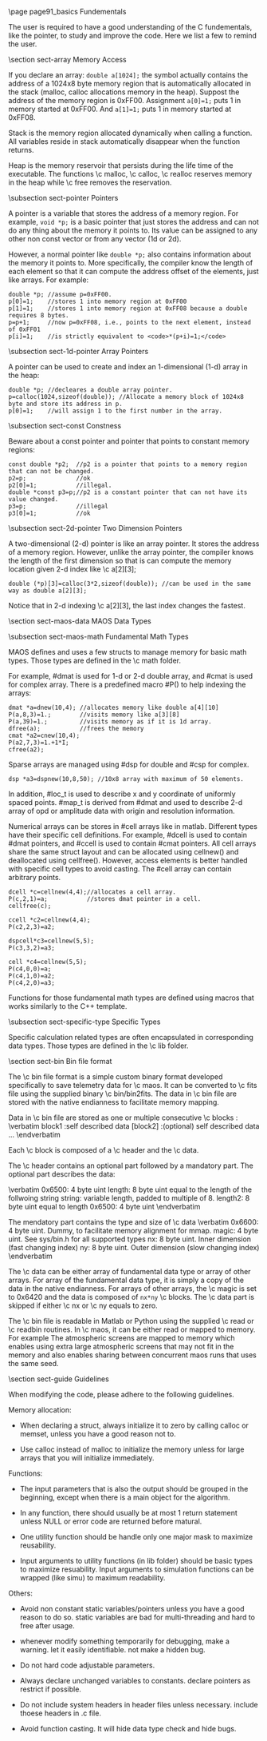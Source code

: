 \page page91_basics Fundementals

The user is required to have a good understanding of the C fundementals, like
the pointer, to study and improve the code. Here we list a few to remind the
user. 

\section sect-array Memory Access

If you declare an array: <code>double a[1024];</code> the symbol actually
contains the address of a 1024x8 byte memory region that is automatically
allocated in the stack (malloc, calloc allocations memory in the
heap). Suppost the address of the memory region is 0xFF00. Assignment
<code>a[0]=1;</code> puts 1 in memory started at 0xFF00. And <code>a[1]=1;</code>
puts 1 in memory started at 0xFF08.

Stack is the memory region allocated dynamically when calling a function. All
variables reside in stack automatically disappear when the function returns.

Heap is the memory reservoir that persists during the life time of the
executable. The functions \c malloc, \c calloc, \c realloc reserves memory in
the heap while \c free removes the reservation.

\subsection sect-pointer Pointers 

A pointer is a variable that stores the address of a memory region. For
example, <code>void *p;</code> is a basic pointer that just stores the
address and can not do any thing about the memory it points to. Its value can
be assigned to any other non const vector or from any vector (1d or 2d).

However, a normal pointer like <code>double *p;</code> also contains
information about the memory it points to. More specifically, the compiler
know the length of each element so that it can compute the address offset of
the elements, just like arrays. For example: 

    double *p; //assume p=0xFF00.
    p[0]=1;    //stores 1 into memory region at 0xFF00
    p[1]=1;    //stores 1 into memory region at 0xFF08 because a double requires 8 bytes.
    p=p+1;     //now p=0xFF08, i.e., points to the next element, instead of 0xFF01 
    p[i]=1;    //is strictly equivalent to <code>*(p+i)=1;</code> 

\subsection sect-1d-pointer Array Pointers

A pointer can be used to create and index an 1-dimensional (1-d) array in the heap:

    double *p; //decleares a double array pointer.
    p=calloc(1024,sizeof(double)); //Allocate a memory block of 1024x8 byte and store its address in p.
    p[0]=1;    //will assign 1 to the first number in the array.
    
\subsection sect-const Constness

Beware about a const pointer and pointer that points to constant memory
regions:

    const double *p2;  //p2 is a pointer that points to a memory region that can not be changed. 
    p2=p;              //ok
    p2[0]=1;           //illegal.
    double *const p3=p;//p2 is a constant pointer that can not have its value changed. 
    p3=p;              //illegal
    p3[0]=1;           //ok

\subsection sect-2d-pointer Two Dimension Pointers 

A two-dimensional (2-d) pointer is like an array pointer. It stores the
address of a memory region. However, unlike the array pointer, the compiler
knows the length of the first dimension so that is can compute the memory location
given 2-d index like \c a[2][3]; 

    double (*p)[3]=calloc(3*2,sizeof(double)); //can be used in the same way as double a[2][3];

Notice that in 2-d indexing \c a[2][3], the last index changes the fastest.   

\section sect-maos-data MAOS Data Types

\subsection sect-maos-math Fundamental Math Types

MAOS defines and uses a few structs to manage memory for basic math
types. Those types are defined in the \c math folder.

For example, #dmat is used for 1-d or 2-d double array, and #cmat is
used for complex array. There is a predefined macro #P() to help indexing the
arrays:

    dmat *a=dnew(10,4); //allocates memory like double a[4][10]
    P(a,8,3)=1.;        //visits memory like a[3][8]
    P(a,39)=1.;         //visits memory as if it is 1d array.
    dfree(a);           //frees the memory
    cmat *a2=cnew(10,4);
    P(a2,7,3)=1.+1*I;
    cfree(a2);

Sparse arrays are managed using #dsp for double and #csp for complex.

    dsp *a3=dspnew(10,8,50); //10x8 array with maximum of 50 elements.

In addition, #loc_t is used to describe x and y coordinate of uniformly
spaced points. #map_t is derived from #dmat and used to describe 2-d array
of opd or amplitude data with origin and resolution information.

Numerical arrays can be stores in #cell arrays like in matlab. Different
types have their specific cell definitions. For example, #dcell is used to
contain #dmat pointers, and #ccell is used to contain #cmat pointers. All
cell arrays share the same struct layout and can be allocated using
cellnew() and deallocated using cellfree(). However, access elements is
better handled with specific cell types to avoid casting. The #cell array can
contain arbitrary points.

    dcell *c=cellnew(4,4);//allocates a cell array.
    P(c,2,1)=a;           //stores dmat pointer in a cell.
    cellfree(c);

    ccell *c2=cellnew(4,4);
    P(c2,2,3)=a2;
    
    dspcell*c3=cellnew(5,5);
    P(c3,3,2)=a3;
    
    cell *c4=cellnew(5,5);
    P(c4,0,0)=a;
    P(c4,1,0)=a2;
    P(c4,2,0)=a3;


Functions for those fundamental math types are defined using macros that works similarly to the C++ template.

\subsection sect-specific-type Specific Types

Specific calculation related types are often encapsulated in corresponding data types. Those types are defined in the \c lib folder. 

\section sect-bin   Bin file format

The \c bin file format is a simple custom binary format developed specifically to save telemetry data for \c maos. 
It can be converted to \c fits file using the supplied binary \c bin/bin2fits. 
The data in \c bin file are stored with the native endianness to facilitate memory mapping. 

Data in \c bin file are stored as one or multiple consecutive \c blocks :
\verbatim
block1 :self described data
[block2] :(optional) self described data
...
\endverbatim

Each \c block is composed of a \c header and the \c data. 

The \c header contains an optional part followed by a mandatory part. The optional part describes the data:

\verbatim
0x6500: 4 byte uint
length: 8 byte uint equal to the length of the follwoing string
string: variable length, padded to multiple of 8.
length2: 8 byte uint equal to length
0x6500: 4 byte uint
\endverbatim

The mendatory part contains the type and size of \c data
\verbatim
0x6600: 4 byte uint. Dummy, to facilitate memory alignment for mmap.
magic:  4 byte uint. See sys/bin.h for all supported types
nx:     8 byte uint. Inner dimension (fast changing index)
ny:     8 byte uint. Outer dimension (slow changing index)
\endverbatim

The \c data can be either array of fundamental data type or array of other arrays. 
For array of the fundamental data type, it is simply a copy of the data in the native endianness. 
For arrays of other arrays, the \c magic is set to 0x6420 and the data is composed of `nx*ny` \c blocks. 
The \c data part is skipped if either \c nx or \c ny equals to zero.

The \c bin file is readable in Matlab or Python using the supplied \c read or \c readbin routines. In \c maos, it can be either read or mapped to memory. 
For example The atmospheric screens are mapped to memory which enables using extra large atmospheric screens that may not fit in the memory 
and also enables sharing between concurrent maos runs that uses the same seed. 

\section sect-guide Guidelines

When modifying the code, please adhere to the following guidelines.

Memory allocation:

- When declaring a struct, always initialize it to zero by calling calloc or
memset, unless you have a good reason not to.

- Use calloc instead of malloc to initialize the memory unless for large
arrays that you will initialize immediately.

Functions:
    
- The input parameters that is also the output should be grouped in the
beginning, except when there is a main object for the algorithm.

- In any function, there should usually be at most 1 return statement unless
NULL or error code are returned before matural.

- One utility function should be handle only one major mask to maximize
reusability.

- Input arguments to utility functions (in lib folder) should be basic types
to maximize resuability. Input arguments to simulation functions can be
wrapped (like simu) to maximum readability.

Others:

- Avoid non constant static variables/pointers unless you have a good reason
to do so. static variables are bad for multi-threading and hard to free
after usage.

- whenever modify something temporarily for debugging, make a warning. let
it easily identifiable. not make a hidden bug.

- Do not hard code adjustable parameters.

- Always declare unchanged variables to constants. declare pointers as
restrict if possible.

- Do not include system headers in header files unless necessary. include
thoese headers in .c file. 

- Avoid function casting. It will hide data type check and hide bugs.

